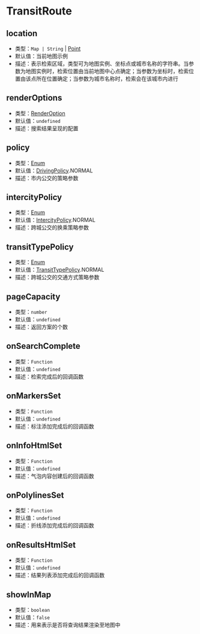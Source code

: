 # TransitRoute

## location

- 类型：`Map | String` | [Point](/api/#point)
- 默认值：当前地图示例
- 描述：表示检索区域，类型可为地图实例、坐标点或城市名称的字符串。当参数为地图实例时，检索位置由当前地图中心点确定；当参数为坐标时，检索位置由该点所在位置确定；当参数为城市名称时，检索会在该城市内进行

## renderOptions

- 类型：[RenderOption](/api/#renderoption)
- 默认值：`undefined`
- 描述：搜索结果呈现的配置

## policy

- 类型：[Enum](/guide/constants.html#drivingpolicy)
- 默认值：[DrivingPolicy](/guide/constants.html#drivingpolicy).NORMAL
- 描述：市内公交的策略参数

## intercityPolicy

- 类型：[Enum](/guide/constants.html#intercitypolicy)
- 默认值：[IntercityPolicy](/guide/constants.html#intercitypolicy).NORMAL
- 描述：跨城公交的换乘策略参数

## transitTypePolicy

- 类型：[Enum](/guide/constants.html#transittypePolicy)
- 默认值：[TransitTypePolicy](/guide/constants.html#transittypePolicy).NORMAL
- 描述：跨城公交的交通方式策略参数

## pageCapacity

- 类型：`number`
- 默认值：`undefined`
- 描述：返回方案的个数

## onSearchComplete

- 类型：`Function`
- 默认值：`undefined`
- 描述：检索完成后的回调函数

## onMarkersSet

- 类型：`Function`
- 默认值：`undefined`
- 描述：标注添加完成后的回调函数

## onInfoHtmlSet

- 类型：`Function`
- 默认值：`undefined`
- 描述：气泡内容创建后的回调函数

## onPolylinesSet

- 类型：`Function`
- 默认值：`undefined`
- 描述：折线添加完成后的回调函数

## onResultsHtmlSet

- 类型：`Function`
- 默认值：`undefined`
- 描述：结果列表添加完成后的回调函数

## showInMap

- 类型：`boolean`
- 默认值：`false`
- 描述：用来表示是否将查询结果渲染至地图中
